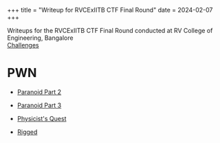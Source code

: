 +++
title = "Writeup for RVCExIITB CTF Final Round"
date = 2024-02-07
+++

Writeups for the RVCExIITB CTF Final Round conducted at RV College of Engineering, Bangalore
<br>
[Challenges](https://rvctf.tech)

# PWN 

- [Paranoid Part 2](@/writeups/RVCExIITBFinals/paranoid2/index.md)

- [Paranoid Part 3](@/writeups/RVCExIITBFinals/paranoid3/index.md)

- [Physicist's Quest](@/writeups/RVCExIITBFinals/physicistquest/index.md)

- [Rigged](@/writeups/RVCExIITBFinals/rigged/index.md)

